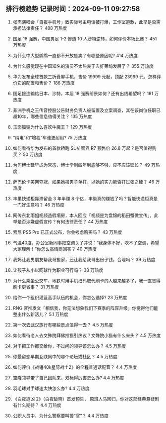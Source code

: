 
## 排行榜趋势 记录时间：2024-09-11 09:27:58
  
  1. 张杰演唱会「自报手机号」致实际号主电话被打爆，工作室道歉，此举是否需承担法律责任？ 488 万热度
    
  2. 国足 18 强赛，中国男足 1-2 惨遭 10 人沙特逆转，如何评价本场比赛？ 451 万热度
    
  3. 为什么中大型鹦鹉一直都不开放售卖？有哪些原因呢? 414 万热度
    
  4. 为什么感觉现在中国知名的演员不太热衷于去好莱坞发展了？ 355 万热度
    
  5. 华为发布全球首款三折叠屏手机，售价 19999 元起，顶配 23999 元，怎样评价它的配置和售价？ 186 万热度
    
  6. 国足接连输给日本、沙特，本届 18 强赛前景如何？还有出线希望吗？ 181 万热度
    
  7. 非洲手机之王传音控股公告财务负责人被留置及立案调查，其在该岗位任职已超10年，哪些信息值得关注？ 135 万热度
    
  8. 玉面狐狸为什么喜欢牛魔王？ 129 万热度
    
  9. “纯电”和“增程”车谁更耐用? 75 万热度
    
  10. 如何看待华为发布的首款轿跑 SUV 智界 R7 预售价 26.8 万起？是否值得购买？ 50 万热度
    
  11. 为何博士延毕成为常态，博士学制四年到底够不够，应不应该延长？ 49 万热度
    
  12. 萨巴伦卡美网夺冠，如果她报男子单打，以她的实力能否打过张之臻？ 46 万热度
    
  13. 丰巢快递柜靠滞留金 3 年半赚 8 个亿，丰巢真的赚钱了吗？智能快递柜真是一门好生意吗？ 46 万热度
    
  14. 网传东北雨姐视频造假塌房，本人回应「视频是为盘锦的稻田蟹做宣传」，此举是否涉嫌虚假宣传？有何法律责任？ 44 万热度
    
  15. 索尼 PS5 Pro 已正式公布，你会考虑购买吗？ 43 万热度
    
  16. 气温40度，办公室新同事把空调关了并说：“我身体不好，吹不了空调，希望大家理解！”你怎么高情商回答？ 40 万热度
    
  17. 我妈让我男朋友帮我哥搬家，还让我给我哥出份子钱，合理吗？ 39 万热度
    
  18. 让孩子从小以网球作为职业可行吗？ 38 万热度
    
  19. 为什么乘坐公交车、地铁时用手机扫码取代刷卡的人越来越多了，我一直觉得刷卡更省事？ 31 万热度
    
  20. 给你一个组织灌篮高手队伍的机会，你怎么选择? 23 万热度
    
  21. RNG 官推发文「相信我，你无法想象我们下赛季的阵容升级」你觉得他们能整出什么新活儿？ 5.1 万热度
    
  22. 第一次去武汉旅行有哪些景点值得一去？ 4.5 万热度
    
  23. 如何看待老人去文殊院拜佛推猫引热议？文殊院小猫有什么来头？ 4.5 万热度
    
  24. 对于把工作都交给你，不过问的领导该怎么办？ 4.5 万热度
    
  25. 你最留恋早期互联网中的哪个论坛或社区？ 4.5 万热度
    
  26. 如何评价《战锤40k星际战士2》的全程普通话配音？ 4.4 万热度
    
  27. 空降领导带了自己团队来，双标得厉害怎么办? 4.4 万热度
    
  28. 羽毛球对手球速太快怎么办? 4.4 万热度
    
  29. 《白夜追凶 2》（白夜破晓）首发预告， 原班人马回归，你对这部经典悬疑剧有什么期待？ 4.4 万热度
    
  30. 公职人员中，为什么警察要叫警“官”？ 4.4 万热度
    